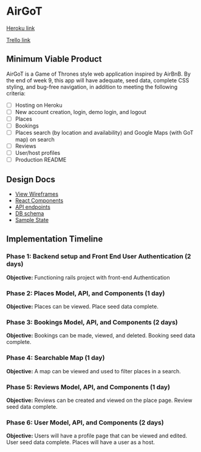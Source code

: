 # AirGoT
[Heroku link][heroku]

[Trello link][trello]

[heroku]: https://air-got.herokuapp.com/
[trello]: https://trello.com/b/qLFXvUUM/airgot

## Minimum Viable Product

AirGoT is a Game of Thrones style web application inspired by AirBnB. By the end of week 9, this app will have adequate, seed data, complete CSS styling, and bug-free navigation, in addition to meeting the following criteria:

- [ ] Hosting on Heroku
- [ ] New account creation, login, demo login, and logout
- [ ] Places
- [ ] Bookings
- [ ] Places search (by location and availability) and Google Maps (with GoT map) on search
- [ ] Reviews
- [ ] User/host profiles
- [ ] Production README

## Design Docs
* [View Wireframes][wireframes]
* [React Components][components]
* [API endpoints][api-endpoints]
* [DB schema][schema]
* [Sample State][sample-state]

[wireframes]: docs/wireframes
[components]: docs/component-hierarchy.md
[sample-state]: docs/sample-state.md
[api-endpoints]: docs/api-endpoints.md
[schema]: docs/schema.md

## Implementation Timeline

### Phase 1: Backend setup and Front End User Authentication (2 days)
**Objective:** Functioning rails project with front-end Authentication

### Phase 2: Places Model, API, and Components (1 day)
**Objective:** Places can be viewed. Place seed data complete.

### Phase 3: Bookings Model, API, and Components (2 days)
**Objective:** Bookings can be made, viewed, and deleted. Booking seed data complete.

### Phase 4: Searchable Map (1 day)
**Objective:** A map can be viewed and used to filter places in a search.

### Phase 5: Reviews Model, API, and Components (1 day)
**Objective:** Reviews can be created and viewed on the place page. Review seed data complete.

### Phase 6: User Model, API, and Components (2 days)
**Objective:** Users will have a profile page that can be viewed and edited. User seed data complete. Places will have a user as a host.
